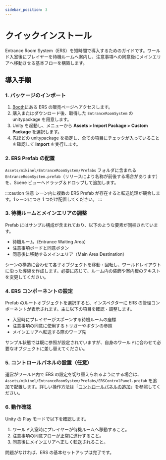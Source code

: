 ```yaml
---
sidebar_position: 3
---
```


# クイックインストール

Entrance Room System（ERS）を短時間で導入するためのガイドです。ワールド入室後にプレイヤーを待機ルームへ案内し、注意事項への同意後にメインエリアへ移動させる基本フローを構築します。

## 導入手順

### 1. パッケージのインポート

1. [Booth](https://nmxi.booth.pm/)にある ERS の販売ページへアクセスします。
2. 購入またはダウンロード後、取得した `EntranceRoomSystem` の unitypackage を用意します。
3. Unity を起動し、メニューから **Assets > Import Package > Custom Package** を選択します。
4. 先ほどの unitypackage を指定し、全ての項目にチェックが入っていることを確認して **Import** を実行します。

### 2. ERS Prefab の配置

`Assets/mikinel/EntranceRoomSystem/Prefabs` フォルダに含まれる `EntranceRoomSystem.prefab`（リリースにより名称が前後する場合があります）を、Scene ビューへドラッグ＆ドロップして追加します。

:::caution 注意
シーン内に複数の ERS Prefab が存在すると転送処理が競合します。1シーンにつき 1 つだけ配置してください。
:::

### 3. 待機ルームとメインエリアの調整

Prefab にはサンプル構成が含まれており、以下のような要素が同梱されています。

- 待機ルーム（Entrance Waiting Area）
- 注意事項ボードと同意ボタン
- 同意後に移動するメインエリア（Main Area Destination）

シーンの構造に合わせて各子オブジェクトを移動・回転し、ワールドレイアウトに沿った導線を作成します。必要に応じて、ルーム内の装飾や案内板のテキストを変更してください。

### 4. ERS コンポーネントの設定

Prefab のルートオブジェクトを選択すると、インスペクターに ERS の管理コンポーネントが表示されます。主に以下の項目を確認・調整します。

- 入室時にプレイヤーがスポーンする待機ルームの座標
- 注意事項の同意に使用するトリガーやボタンの参照
- メインエリアへ転送する際のワープ先

サンプル状態では既に参照が設定されていますが、自身のワールドに合わせて必要なオブジェクトに差し替えてください。

### 5. コントロールパネルの設置（任意）

運営がワールド内で ERS の設定を切り替えられるようにする場合は、`Assets/mikinel/EntranceRoomSystem/Prefabs/ERSControlPanel.prefab` を追加で配置します。詳しい操作方法は「[コントロールパネルの追加](/docs/control-panel)」を参照してください。

### 6. 動作確認

Unity の Play モードで以下を確認します。

1. ワールド入室時にプレイヤーが待機ルームへ移動すること。
2. 注意事項の同意フローが正常に進行すること。
3. 同意後にメインエリアへ正しく転送されること。

問題がなければ、ER​S の基本セットアップは完了です。

